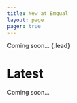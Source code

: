 ```yaml
---
title: New at Emqual
layout: page 
pager: true
---
```


Coming soon...
{.lead}

Latest
=====

Coming soon...

